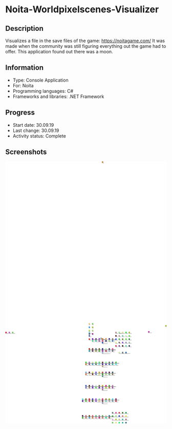 # Noita-Worldpixelscenes-Visualizer
 
## Description
Visualizes a file in the save files of the game: https://noitagame.com/
It was made when the community was still figuring everything out the game had to offer.
This application found out there was a moon.


## Information
- Type: Console Application
- For: Noita
- Programming languages: C#
- Frameworks and libraries: .NET Framework


## Progress
- Start date: 30.09.19
- Last change: 30.09.19
- Activity status: Complete


## Screenshots
![Output](/Screenshots/Output.png)
